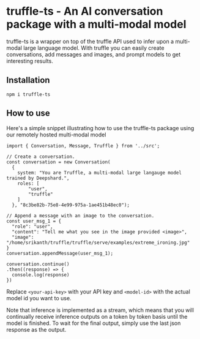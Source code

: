 # truffle-ts - An AI conversation package with a multi-modal model
truffle-ts is a wrapper on top of the truffle API used to infer upon a multi-modal large language model. With truffle you can easily create conversations, add messages and images, and prompt models to get interesting results.

## Installation
```npm i truffle-ts```

## How to use
Here's a simple snippet illustrating how to use the truffle-ts package using our remotely hosted multi-modal model
```
import { Conversation, Message, Truffle } from '../src';

// Create a conversation.
const conversation = new Conversation(
  {
    system: "You are Truffle, a multi-modal large langauge model trained by Deepshard.",
    roles: [
        "user",
        "truffle"
    ]
  }, "8c3be82b-75e8-4e99-975a-1ae451b48ec0");

// Append a message with an image to the conversation.
const user_msg_1 = {
  "role": "user",
  "content": "Tell me what you see in the image provided <image>",
  "image": "/home/srikanth/truffle/truffle/serve/examples/extreme_ironing.jpg"
}
conversation.appendMessage(user_msg_1);

conversation.continue()
.then((response) => {
  console.log(response)
})
```

Replace `<your-api-key>` with your API key and `<model-id>` with the actual model id you want to use.

Note that inference is implemented as a stream, which means that you will continually receive inference outputs on a token by token basis until the model is finished. To wait for the final output, simply use the last json response as the output.
